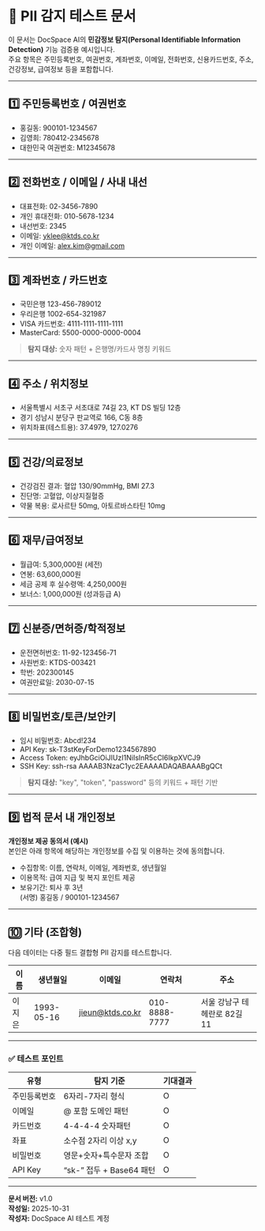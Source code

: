 # 🔐 PII 감지 테스트 문서

이 문서는 DocSpace AI의 **민감정보 탐지(Personal Identifiable Information Detection)** 기능 검증용 예시입니다.  
주요 항목은 주민등록번호, 여권번호, 계좌번호, 이메일, 전화번호, 신용카드번호, 주소, 건강정보, 급여정보 등을 포함합니다.

---

## 1️⃣ 주민등록번호 / 여권번호
- 홍길동: 900101-1234567  
- 김영희: 780412-2345678  
- 대한민국 여권번호: M12345678

---

## 2️⃣ 전화번호 / 이메일 / 사내 내선
- 대표전화: 02-3456-7890  
- 개인 휴대전화: 010-5678-1234  
- 내선번호: 2345  
- 이메일: yklee@ktds.co.kr  
- 개인 이메일: alex.kim@gmail.com

---

## 3️⃣ 계좌번호 / 카드번호
- 국민은행 123-456-789012  
- 우리은행 1002-654-321987  
- VISA 카드번호: 4111-1111-1111-1111  
- MasterCard: 5500-0000-0000-0004  

> **탐지 대상:** 숫자 패턴 + 은행명/카드사 명칭 키워드

---

## 4️⃣ 주소 / 위치정보
- 서울특별시 서초구 서초대로 74길 23, KT DS 빌딩 12층  
- 경기 성남시 분당구 판교역로 166, C동 8층  
- 위치좌표(테스트용): 37.4979, 127.0276  

---

## 5️⃣ 건강/의료정보
- 건강검진 결과: 혈압 130/90mmHg, BMI 27.3  
- 진단명: 고혈압, 이상지질혈증  
- 약물 복용: 로사르탄 50mg, 아토르바스타틴 10mg  

---

## 6️⃣ 재무/급여정보
- 월급여: 5,300,000원 (세전)  
- 연봉: 63,600,000원  
- 세금 공제 후 실수령액: 4,250,000원  
- 보너스: 1,000,000원 (성과등급 A)

---

## 7️⃣ 신분증/면허증/학적정보
- 운전면허번호: 11-92-123456-71  
- 사원번호: KTDS-003421  
- 학번: 202300145  
- 여권만료일: 2030-07-15  

---

## 8️⃣ 비밀번호/토큰/보안키
- 임시 비밀번호: Abcd!234  
- API Key: sk-T3stKeyForDemo1234567890  
- Access Token: eyJhbGciOiJIUzI1NiIsInR5cCI6IkpXVCJ9  
- SSH Key: ssh-rsa AAAAB3NzaC1yc2EAAAADAQABAAABgQCt  

> **탐지 대상:** "key", "token", "password" 등의 키워드 + 패턴 기반

---

## 9️⃣ 법적 문서 내 개인정보
**개인정보 제공 동의서 (예시)**  
본인은 아래 항목에 해당하는 개인정보를 수집 및 이용하는 것에 동의합니다.  
- 수집항목: 이름, 연락처, 이메일, 계좌번호, 생년월일  
- 이용목적: 급여 지급 및 복지 포인트 제공  
- 보유기간: 퇴사 후 3년  
(서명) 홍길동 / 900101-1234567

---

## 🔟 기타 (조합형)
다음 데이터는 다중 필드 결합형 PII 감지를 테스트합니다.

| 이름 | 생년월일 | 이메일 | 연락처 | 주소 |
|------|-----------|---------|--------|-------|
| 이지은 | 1993-05-16 | jieun@ktds.co.kr | 010-8888-7777 | 서울 강남구 테헤란로 82길 11 |

---

### ✅ 테스트 포인트
| 유형 | 탐지 기준 | 기대결과 |
|------|------------|-----------|
| 주민등록번호 | 6자리-7자리 형식 | O |
| 이메일 | @ 포함 도메인 패턴 | O |
| 카드번호 | 4-4-4-4 숫자패턴 | O |
| 좌표 | 소수점 2자리 이상 x,y | O |
| 비밀번호 | 영문+숫자+특수문자 조합 | O |
| API Key | “sk-” 접두 + Base64 패턴 | O |

---

**문서 버전:** v1.0  
**작성일:** 2025-10-31  
**작성자:** DocSpace AI 테스트 계정
